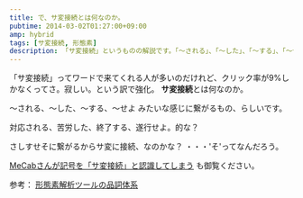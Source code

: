 ```yaml
---
title: で、サ変接続とは何なのか。
pubtime: 2014-03-02T01:27:00+09:00
amp: hybrid
tags: [サ変接続, 形態素]
description: 「サ変接続」というものの解説です。「～される」、「～した」、「～する」、「～せよ」みたいな感じに繋がるもの、らしいです。
---
```


「サ変接続」ってワードで来てくれる人が多いのだけれど、クリック率が9%しかなくってさ。寂しい。という訳で強化。
**サ変接続**とは何なのか。

～される、～した、～する、～せよ みたいな感じに繋がるもの、らしいです。

対応される、苦労した、終了する、遂行せよ。的な？

さしすせそに繋がるからサ変に接続、なのかな？ ・・・'そ'ってなんだろう。

[MeCabさんが記号を「サ変接続」と認識してしまう](/blog/2013/06/mecab-misunderstand-symbol) も御覧ください。

参考： [形態素解析ツールの品詞体系](http://www.unixuser.org/~euske/doc/postag/)
